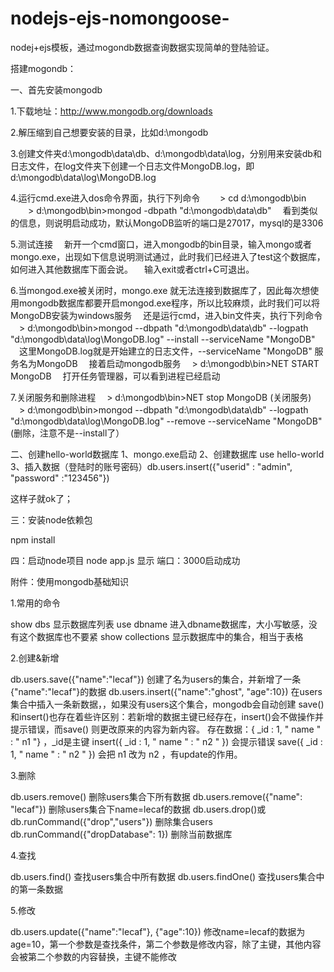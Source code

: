 # nodejs-ejs-nomongoose-
nodej+ejs模板，通过mogondb数据查询数据实现简单的登陆验证。

搭建mogondb：

一、首先安装mongodb

1.下载地址：http://www.mongodb.org/downloads

2.解压缩到自己想要安装的目录，比如d:\mongodb

3.创建文件夹d:\mongodb\data\db、d:\mongodb\data\log，分别用来安装db和日志文件，在log文件夹下创建一个日志文件MongoDB.log，即d:\mongodb\data\log\MongoDB.log

4.运行cmd.exe进入dos命令界面，执行下列命令
　　> cd d:\mongodb\bin 
　　> d:\mongodb\bin>mongod -dbpath "d:\mongodb\data\db"
　看到类似的信息，则说明启动成功，默认MongoDB监听的端口是27017，mysql的是3306

5.测试连接
　新开一个cmd窗口，进入mongodb的bin目录，输入mongo或者mongo.exe，出现如下信息说明测试通过，此时我们已经进入了test这个数据库，如何进入其他数据库下面会说。
　输入exit或者ctrl+C可退出。

 6.当mongod.exe被关闭时，mongo.exe 就无法连接到数据库了，因此每次想使用mongodb数据库都要开启mongod.exe程序，所以比较麻烦，此时我们可以将MongoDB安装为windows服务
　还是运行cmd，进入bin文件夹，执行下列命令
　> d:\mongodb\bin>mongod --dbpath "d:\mongodb\data\db" --logpath "d:\mongodb\data\log\MongoDB.log" --install --serviceName "MongoDB"
　这里MongoDB.log就是开始建立的日志文件，--serviceName "MongoDB" 服务名为MongoDB
　接着启动mongodb服务
　> d:\mongodb\bin>NET START MongoDB
　打开任务管理器，可以看到进程已经启动

7.关闭服务和删除进程
　> d:\mongodb\bin>NET stop MongoDB   (关闭服务)
　> d:\mongodb\bin>mongod --dbpath "d:\mongodb\data\db" --logpath "d:\mongodb\data\log\MongoDB.log" --remove --serviceName "MongoDB"      (删除，注意不是--install了）

二、创建hello-world数据库
  1、mongo.exe启动
  2、创建数据库 use hello-world
  3、插入数据（登陆时的账号密码）db.users.insert({"userid" : "admin", "password" :"123456"}) 
  
  这样子就ok了；
  
  
三：安装node依赖包

  npm install
  
四：启动node项目
  node app.js
  显示 端口：3000启动成功


附件：使用mongodb基础知识

1.常用的命令

show dbs    显示数据库列表
use dbname    进入dbname数据库，大小写敏感，没有这个数据库也不要紧
show collections    显示数据库中的集合，相当于表格

2.创建&新增

db.users.save({"name":"lecaf"})    创建了名为users的集合，并新增了一条{"name":"lecaf"}的数据
db.users.insert({"name":"ghost", "age":10})    在users集合中插入一条新数据，，如果没有users这个集合，mongodb会自动创建
save()和insert()也存在着些许区别：若新增的数据主键已经存在，insert()会不做操作并提示错误，而save() 则更改原来的内容为新内容。
存在数据：{ _id : 1, " name " : " n1 "} ，_id是主键
insert({ _id : 1, " name " : " n2 " })    会提示错误
save({ _id : 1, " name " : " n2 " })     会把 n1 改为  n2 ，有update的作用。

3.删除

db.users.remove()    删除users集合下所有数据
db.users.remove({"name": "lecaf"})    删除users集合下name=lecaf的数据
db.users.drop()或db.runCommand({"drop","users"})    删除集合users
db.runCommand({"dropDatabase": 1})    删除当前数据库

4.查找

db.users.find()    查找users集合中所有数据
db.users.findOne()    查找users集合中的第一条数据

5.修改

db.users.update({"name":"lecaf"}, {"age":10})    修改name=lecaf的数据为age=10，第一个参数是查找条件，第二个参数是修改内容，除了主键，其他内容会被第二个参数的内容替换，主键不能修改
